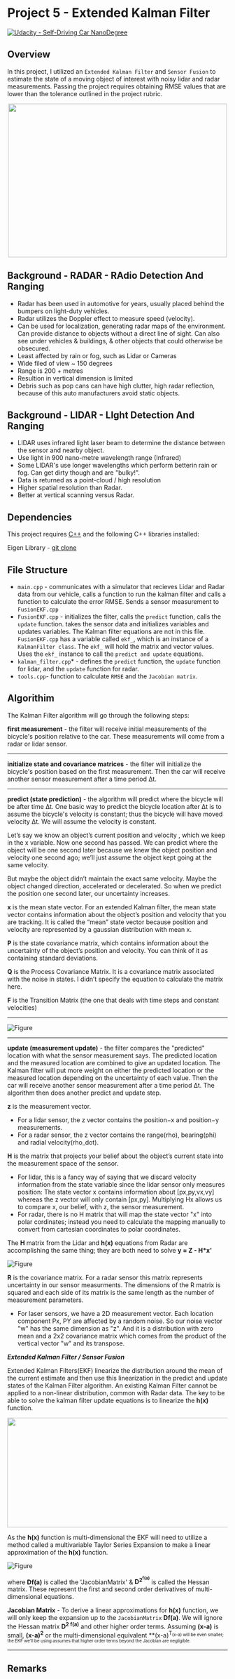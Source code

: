 # Project 5 - Extended Kalman Filter

[![Udacity - Self-Driving Car NanoDegree](https://s3.amazonaws.com/udacity-sdc/github/shield-carnd.svg)](http://www.udacity.com/drive)  

Overview
---

In this project, I utilized an `Extended Kalman Filter` and  `Sensor Fusion`  to estimate the state of a moving object of interest with noisy lidar and radar measurements. Passing the project requires obtaining RMSE values that are lower than the tolerance outlined in the project rubric.

<p align="center">
<img width="500" height="350" src="https://github.com/silverwhere/Self-Driving-Car-Nanodegree---Udacity/blob/main/Project%205%20-%20Extended%20Kalman%20Filter/kalman_filter_map.png"
</p>

Background - RADAR - RAdio Detection And Ranging
---

* Radar has been used in automotive for years, usually placed behind the bumpers on light-duty vehicles.  
* Radar utilizes the Doppler effect to measure speed (velocity). 
* Can be used for localization, generating radar maps of the environment.  Can provide distance to objects without a direct line of sight.  Can also see under vehicles & buildings, & other objects that could otherwise be obsecured.
* Least affected by rain or fog, such as Lidar or Cameras  
* Wide filed of view ~ 150 degrees
* Range is 200 + metres  
* Resultion in vertical dimension is limited  
* Debris such as pop cans can have high clutter, high radar reflection, because of this auto manufacturers avoid static objects.  

Background - LIDAR - LIght Detection And Ranging
---  

* LIDAR uses infrared light laser beam to determine the distance between the sensor and nearby object.
* Use light in 900 nano-metre wavelength range (Infrared)  
* Some LIDAR's use longer wavelengths which perform betterin rain or fog.  Can get dirty though and are "bulky!".  
* Data is returned as a point-cloud / high resolution  
* Higher spatial resolution than Radar.   
* Better at vertical scanning versus Radar.


Dependencies
---

This project requires [C++](https://isocpp.org/) and the following C++ libraries installed:  
  
  Eigen Library - [git clone](https://gitlab.com/libeigen/eigen.git) 
  
File Structure
---

* `main.cpp` -  communicates with a simulator that recieves Lidar and Radar data from our vehicle, calls a function to run the kalman filter and calls a function to calculate the error RMSE.  Sends a sensor measurement to `FusionEKF.cpp`     
* `FusionEKF.cpp` - initializes the filter, calls the `predict` function, calls the `update` function.  takes the sensor data and initializes variables and updates variables. The Kalman filter equations are not in this file. `FusionEKF.cpp` has a variable called `ekf_`, which is an instance of a `KalmanFilter class`. The `ekf_` will hold the matrix and vector values. Uses the `ekf_` instance to call the `predict and update` equations.    
* `kalman_filter.cpp`* - defines the `predict` function, the `update` function for lidar, and the `update` function for radar.   
* `tools.cpp`- function to calculate `RMSE` and the `Jacobian matrix`.  
 
Algorithim
---

The Kalman Filter algorithm will go through the following steps:  

**first measurement** - the filter will receive initial measurements of the bicycle's position relative to the car. These measurements will come from a radar or lidar sensor.

---
**initialize state and covariance matrices** - the filter will initialize the bicycle's position based on the first measurement. Then the car will receive another sensor measurement after a time period Δt.

---

**predict (state prediction)** - the algorithm will predict where the bicycle will be after time Δt. One basic way to predict the bicycle location after Δt is to assume the bicycle's velocity is constant; thus the bicycle will have moved velocity Δt.  We will assume the velocity is constant. 
  
Let’s say we know an object’s current position and velocity , which we keep in the x variable. Now one second has passed. We can predict where the object will be one second later because we knew the object position and velocity one second ago; we’ll just assume the object kept going at the same velocity.
  
But maybe the object didn’t maintain the exact same velocity. Maybe the object changed direction, accelerated or decelerated. So when we predict the position one second later, our uncertainty increases.
  
**x** is the mean state vector. For an extended Kalman filter, the mean state vector contains information about the object’s position and velocity that you are tracking. It is called the “mean” state vector because position and velocity are represented by a gaussian distribution with mean x.  

**P** is the state covariance matrix, which contains information about the uncertainty of the object’s position and velocity. You can think of it as containing standard deviations.  

**Q**  is the Process Covariance Matrix. It is a covariance matrix associated with the noise in states. I didn’t specify the equation to calculate the matrix here.

**F** is the Transition Matrix (the one that deals with time steps and constant velocities) 

---

![Figure](https://github.com/silverwhere/Self-Driving-Car-Nanodegree---Udacity/blob/main/Project%205%20-%20Extended%20Kalman%20Filter/img/kalmanequations.png)

---
**update (measurement update)** - the filter compares the "predicted" location with what the sensor measurement says. The predicted location and the measured location are combined to give an updated location. The Kalman filter will put more weight on either the predicted location or the measured location depending on the uncertainty of each value.  Then the car will receive another sensor measurement after a time period Δt. The algorithm then does another predict and update step.

**z** is the measurement vector.   
* For a lidar sensor, the z vector contains the position−x and position−y measurements.
* For a radar sensor, the z vector contains the range(rho), bearing(phi) and radial velocity(rho_dot).

**H**  is the matrix that projects your belief about the object’s current state into the measurement space of the sensor.  

* For lidar, this is a fancy way of saying that we discard velocity information from the state variable since the lidar sensor only measures position: The state vector x contains information about [px​,py​,vx​,vy​] whereas the z vector will only contain [px,py]. Multiplying Hx allows us to compare x, our belief, with z, the sensor measurement. 
* For radar, there is no H matrix that will map the state vector "x" into polar cordinates; instead you need to calculate the mapping manually to convert from cartesian coordinates to polar coordinates.  

The **H** matrix from the Lidar and **h(x)** equations from Radar are accomplishing the same thing;  they are both need to solve **y = Z - H*x'** 

![Figure](https://github.com/silverwhere/Self-Driving-Car-Nanodegree---Udacity/blob/main/Project%205%20-%20Extended%20Kalman%20Filter/img/radar%20equations.png)


**R** is the covariance matrix.  For a radar sensor this matrix represents uncertainty in our sensor measurments.  The dimensions of the R matrix is squared and each side of its matrix is the same length as the number of measurement parameters.

* For laser sensors, we have a 2D measurement vector.  Each location component Px, PY are affected by a random noise.  So our noise vector "w" has the same dimension as "z".  And it is a distribution with zero mean and a 2x2 covariance matrix which comes from the product of the vertical vector "w" and its transpose.  

***Extended Kalman Filter / Sensor Fusion***  

Extended Kalman Filters(EKF) linearize the distribution around the mean of the current estimate and then use this linearization in the predict and update states of the Kalman Filter algorithm.  An existing Kalman Filter cannot be applied to a non-linear distribution, common with Radar data.  The key to be able to solve the kalman filter update equations is to linearize the **h(x)** function.

<p align="center">
<img width="800" height="250" src="https://github.com/silverwhere/Self-Driving-Car-Nanodegree---Udacity/blob/main/Project%205%20-%20Extended%20Kalman%20Filter/img/gaussian.png"
</p>


As the **h(x)** function is multi-dimensional the EKF will need to utilize a method called a multivariable Taylor Series Expansion to make a linear approximation of the **h(x)** function.   

![Figure](https://github.com/silverwhere/Self-Driving-Car-Nanodegree---Udacity/blob/main/Project%205%20-%20Extended%20Kalman%20Filter/img/taylor.jpg) 
  
where **Df(a)** is called the 'JacobianMatrix' & **D<sup>2<sup>f(a)** is called the Hessan matrix.  These represent the first and second order derivatives of multi-dimensional equations.

**Jacobian Matrix** - To derive a linear approximations for **h(x)** function, we will only keep the expansion up to the `JacobianMatrix` **Df(a)**.  We will ignore the Hessan matrix **D<sup>2 f(a)** and other higher order terms.  Assuming **(x-a)** is small, **(x-a)<sup>2<sub>** or the multi-dimensional equivalent **(x-a)<sup>T<sub>(x-a) will be even smaller; the EKF we'll be using assumes that higher order terms beyond the Jacobian are negligible.  


---  
Remarks
---

